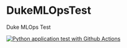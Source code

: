 # DukeMLOpsTest
Duke MLOps Test 

[![Python application test with Github Actions](https://github.com/pmf0770/DukeMLOpsTest/actions/workflows/DukeMLOps.yml/badge.svg)](https://github.com/pmf0770/DukeMLOpsTest/actions/workflows/DukeMLOps.yml)
